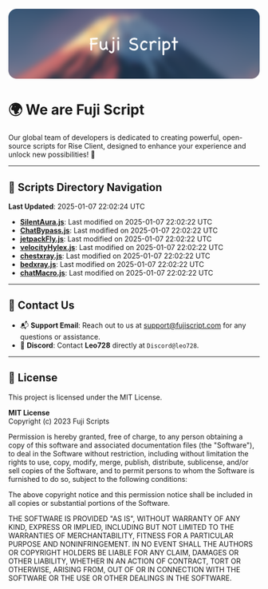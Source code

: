![Banner](.github/b.webp)

# 🌍 **We are Fuji Script**

Our global team of developers is dedicated to creating powerful, open-source scripts for Rise Client, designed to enhance your experience and unlock new possibilities! 🌟

---
<!-- SCRIPTS_NAVIGATION_START -->
## 📂 **Scripts Directory Navigation**

**Last Updated**: 2025-01-07 22:02:24 UTC

- **[SilentAura.js](scripts/SilentAura.js)**: Last modified on 2025-01-07 22:02:22 UTC
- **[ChatBypass.js](scripts/ChatBypass.js)**: Last modified on 2025-01-07 22:02:22 UTC
- **[jetpackFly.js](scripts/jetpackFly.js)**: Last modified on 2025-01-07 22:02:22 UTC
- **[velocityHylex.js](scripts/velocityHylex.js)**: Last modified on 2025-01-07 22:02:22 UTC
- **[chestxray.js](scripts/chestxray.js)**: Last modified on 2025-01-07 22:02:22 UTC
- **[bedxray.js](scripts/bedxray.js)**: Last modified on 2025-01-07 22:02:22 UTC
- **[chatMacro.js](scripts/chatMacro.js)**: Last modified on 2025-01-07 22:02:22 UTC

<!-- SCRIPTS_NAVIGATION_END -->

---

## 💬 **Contact Us**  
- 📬 **Support Email**: Reach out to us at [support@fujiscript.com](mailto:support@fujiscript.com) for any questions or assistance.  
- 💬 **Discord**: Contact **Leo728** directly at `Discord@leo728`.

---

## 📜 **License**

This project is licensed under the MIT License.  

**MIT License**  
Copyright (c) 2023 Fuji Scripts  

Permission is hereby granted, free of charge, to any person obtaining a copy of this software and associated documentation files (the "Software"), to deal in the Software without restriction, including without limitation the rights to use, copy, modify, merge, publish, distribute, sublicense, and/or sell copies of the Software, and to permit persons to whom the Software is furnished to do so, subject to the following conditions:  

The above copyright notice and this permission notice shall be included in all copies or substantial portions of the Software.  

THE SOFTWARE IS PROVIDED "AS IS", WITHOUT WARRANTY OF ANY KIND, EXPRESS OR IMPLIED, INCLUDING BUT NOT LIMITED TO THE WARRANTIES OF MERCHANTABILITY, FITNESS FOR A PARTICULAR PURPOSE AND NONINFRINGEMENT. IN NO EVENT SHALL THE AUTHORS OR COPYRIGHT HOLDERS BE LIABLE FOR ANY CLAIM, DAMAGES OR OTHER LIABILITY, WHETHER IN AN ACTION OF CONTRACT, TORT OR OTHERWISE, ARISING FROM, OUT OF OR IN CONNECTION WITH THE SOFTWARE OR THE USE OR OTHER DEALINGS IN THE SOFTWARE.  
